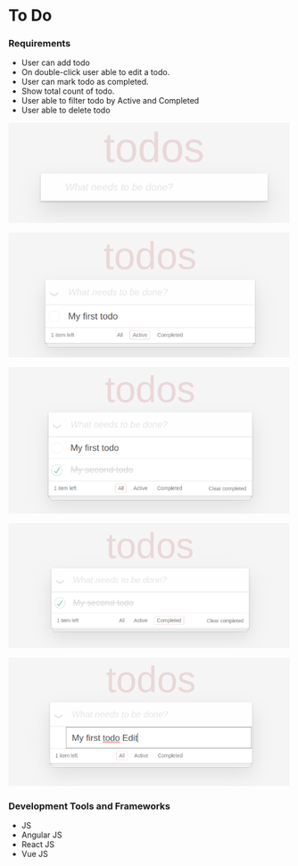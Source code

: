 
# To Do 

### Requirements
* User can add todo
* On double-click user able to edit a todo.
* User can mark todo as completed.
* Show total count of todo.
* User able to filter todo by Active and Completed
* User able to delete todo

![Main](https://github.com/PatoliyaInfotech/practical-definitions/blob/master/Core%20FE%20(To%20Do)/1.png)

![FirstToDo](https://github.com/PatoliyaInfotech/practical-definitions/blob/master/Core%20FE%20(To%20Do)/2.png)

![CompletedToDo](https://github.com/PatoliyaInfotech/practical-definitions/blob/master/Core%20FE%20(To%20Do)/3.png)

![Filter](https://github.com/PatoliyaInfotech/practical-definitions/blob/master/Core%20FE%20(To%20Do)/4.png)

![EditToDo](https://github.com/PatoliyaInfotech/practical-definitions/blob/master/Core%20FE%20(To%20Do)/5.png)



### Development Tools and Frameworks
* JS
* Angular JS
* React JS
* Vue JS